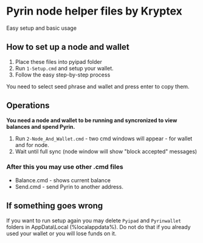 # Pyrin node helper files by Kryptex
Easy setup and basic usage

## How to set up a node and wallet
1. Place these files into pyipad folder
2. Run `1-Setup.cmd` and setup your wallet. 
3. Follow the easy step-by-step process

You need to select seed phrase and wallet and press enter to copy them.

## Operations
**You need a node and wallet to be running and syncronized to view balances and spend Pyrin.**
1. Run  `2-Node_And_Wallet.cmd` - two cmd windows will appear - for wallet and for node. 
2. Wait until full sync (node window will show "block accepted" messages) 

### After this you may use other .cmd files
- Balance.cmd - shows current balance
- Send.cmd - send Pyrin to another address.


## If something goes wrong
If you want to run setup again you may delete `Pyipad` and `Pyrinwallet` folders in AppData\Local (%localappdata%).
Do not do that if you already used your wallet or you will lose funds on it.



